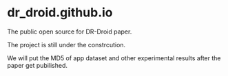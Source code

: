 # dr_droid.github.io
The public open source for DR-Droid paper. 

The project is still under the constrcution. 

We will put the MD5 of app dataset and other experimental results after the paper get pubilished.
